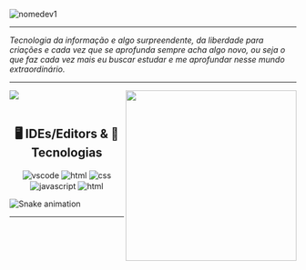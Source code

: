 ![nomedev1](https://github.com/LucioCostaDev/LucioCostaDev/assets/114632393/a1feccb5-8b2f-4af7-aeeb-6c28bc038496)
***
*Tecnologia da informação e algo surpreendente, da liberdade para criações e cada vez que se aprofunda sempre acha algo novo, ou seja o que faz cada vez mais eu buscar estudar e me aprofundar nesse mundo extraordinário.*
***
<div>
  <img  height="" src="https://github-readme-stats.vercel.app/api?username=LucioCOstaDev&show_icons=true&theme=merko&include_all_commits=true&count_private=true"/>
  <img align="right" width="300em" src="https://github-readme-stats.vercel.app/api/top-langs/?username=LucioCostaDev&layout=compact&langs_count=16&theme=merko"/>
</div>
<br/>

<h2 align="center"> 🖥️ IDEs/Editors & 🚀Tecnologias </h2>

<div align="center">
<img align="center" alt="vscode" src="https://img.shields.io/badge/Visual%20Studio%20Code-0078d7.svg?style=for-the-badge&logo=visual-studio-code&logoColor=white" />
<img align="center" alt="html" src="https://img.shields.io/badge/html5-%23E34F26.svg?style=for-the-badge&logo=html5&logoColor=white" />
<img align="center" alt="css" src="https://img.shields.io/badge/css3-%231572B6.svg?style=for-the-badge&logo=css3&logoColor=white" />
<img align="center" alt="javascript" src="https://img.shields.io/badge/JavaScript-F7DF1E?style=for-the-badge&logo=javascript&logoColor=black" />
<img align="center" alt="html" src="https://img.shields.io/badge/Node.js-43853D?style=for-the-badge&logo=node.js&logoColor=white" />
</div>

![Snake animation](https://github.com/LucioCostaDev/LucioCostaDev/blob/output/github-contribution-grid-snake.svg)

***
